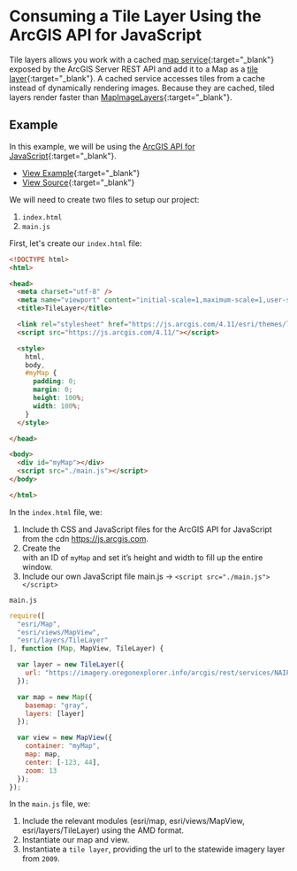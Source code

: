 # Consuming a Tile Layer Using the ArcGIS API for JavaScript

Tile layers allows you work with a cached [map service](https://enterprise.arcgis.com/en/server/latest/publish-services/windows/what-is-a-map-service.htm){:target="_blank"} exposed by the ArcGIS Server REST API and add it to a Map as a [tile layer](https://developers.arcgis.com/javascript/latest/api-reference/esri-layers-TileLayer.html){:target="_blank"}. A cached service accesses tiles from a cache instead of dynamically rendering images. Because they are cached, tiled layers render faster than [MapImageLayers](https://developers.arcgis.com/javascript/latest/api-reference/esri-layers-MapImageLayer.html){:target="_blank"}.

## Example

In this example, we will be using the [ArcGIS API for JavaScript](https://developers.arcgis.com/javascript/){:target="_blank"}.

+ [View Example](https://oregongeo.github.io/developer_examples/imagery_services/arcgis_api_for_js/tile_service/){:target="_blank"}
+ [View Source](https://github.com/oregonGEO/developer_examples/tree/gh-pages/imagery_services/arcgis_api_for_js/tile_service){:target="_blank"}

We will need to create two files to setup our project:

1. `index.html`
2. `main.js`

First, let's create our `index.html` file:

```html
<!DOCTYPE html>
<html>

<head>
  <meta charset="utf-8" />
  <meta name="viewport" content="initial-scale=1,maximum-scale=1,user-scalable=no" />
  <title>TileLayer</title>

  <link rel="stylesheet" href="https://js.arcgis.com/4.11/esri/themes/light/main.css" />
  <script src="https://js.arcgis.com/4.11/"></script>

  <style>
    html,
    body,
    #myMap {
      padding: 0;
      margin: 0;
      height: 100%;
      width: 100%;
    }
  </style>

</head>

<body>
  <div id="myMap"></div>
  <script src="./main.js"></script>
</body>

</html>
```

In the `index.html` file, we:

1. Include th CSS and JavaScript files for the ArcGIS API for JavaScript from the cdn https://js.arcgis.com.
2. Create the <div> with an ID of `myMap` and set it’s height and width to fill up the entire window.
3. Include our own JavaScript file main.js ->  `<script src="./main.js"></script>`

`main.js`

```js
require([
  "esri/Map",
  "esri/views/MapView",
  "esri/layers/TileLayer"
], function (Map, MapView, TileLayer) {

  var layer = new TileLayer({
    url: "https://imagery.oregonexplorer.info/arcgis/rest/services/NAIP_2009/NAIP_2009_WM/ImageServer",
  });

  var map = new Map({
    basemap: "gray",
    layers: [layer]
  });

  var view = new MapView({
    container: "myMap",
    map: map,
    center: [-123, 44],
    zoom: 13
  });
});
```

In the `main.js` file, we:

1. Include the relevant modules (esri/map, esri/views/MapView, esri/layers/TileLayer) using the AMD format.
2. Instantiate our map and view.
3. Instantiate a `tile layer`, providing the url to the statewide imagery layer from `2009`.


